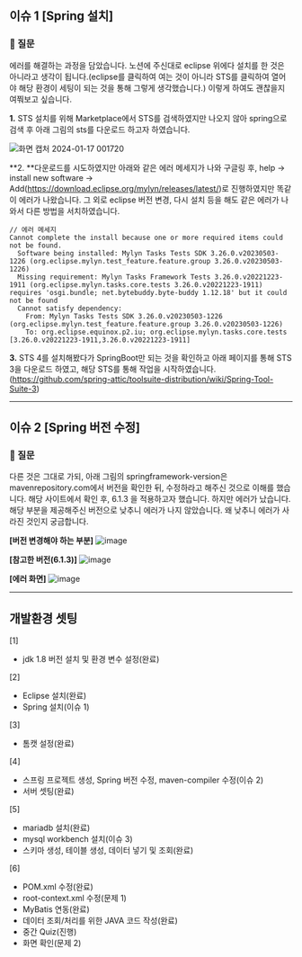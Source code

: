 ## 이슈 1 [Spring 설치]
### 📌 질문

에러를 해결하는 과정을 담았습니다. 노션에 주신대로 eclipse 위에다 설치를 한 것은 아니라고 생각이 됩니다.(eclipse를 클릭하여 여는 것이 아니라 STS를 클릭하여 열어야 해당 환경이 세팅이 되는 것을 통해 그렇게 생각했습니다.) 이렇게 하여도 괜찮을지 여쭤보고 싶습니다.

**1.** STS 설치를 위해 Marketplace에서 STS를 검색하였지만 나오지 않아 spring으로 검색 후 아래 그림의 sts를 다운로드 하고자 하였습니다.

  ![화면 캡처 2024-01-17 001720](https://github.com/Yerim1ee/Comento_BackEnd/assets/138195206/cc5d06f6-225f-48d4-8763-5a5fc56fa406)


**2. **다운로드를 시도하였지만 아래와 같은 에러 메세지가 나와 구글링 후, help -> install new software -> Add(https://download.eclipse.org/mylyn/releases/latest/)로 진행하였지만 똑같이 에러가 나왔습니다. 그 외로 eclipse 버전 변경, 다시 설치 등을 해도 같은 에러가 나와서 다른 방법을 서치하였습니다.
```
// 에러 메세지
Cannot complete the install because one or more required items could not be found.
  Software being installed: Mylyn Tasks Tests SDK 3.26.0.v20230503-1226 (org.eclipse.mylyn.test_feature.feature.group 3.26.0.v20230503-1226)
  Missing requirement: Mylyn Tasks Framework Tests 3.26.0.v20221223-1911 (org.eclipse.mylyn.tasks.core.tests 3.26.0.v20221223-1911) requires 'osgi.bundle; net.bytebuddy.byte-buddy 1.12.18' but it could not be found
  Cannot satisfy dependency:
    From: Mylyn Tasks Tests SDK 3.26.0.v20230503-1226 (org.eclipse.mylyn.test_feature.feature.group 3.26.0.v20230503-1226)
    To: org.eclipse.equinox.p2.iu; org.eclipse.mylyn.tasks.core.tests [3.26.0.v20221223-1911,3.26.0.v20221223-1911]
```

**3.** STS 4를 설치해봤다가 SpringBoot만 되는 것을 확인하고 아래 페이지를 통해 STS 3을 다운로드 하였고, 해당 STS를 통해 작업을 시작하였습니다.
  (https://github.com/spring-attic/toolsuite-distribution/wiki/Spring-Tool-Suite-3)


-----
## 이슈 2 [Spring 버전 수정]
### 📌 질문
다른 것은 그대로 가되, 아래 그림의 springframework-version은 mavenrepository.com에서 버전을 확인한 뒤, 수정하라고 해주신 것으로 이해를 했습니다. 해당 사이트에서 확인 후, 6.1.3 을 적용하고자 했습니다. 하지만 에러가 났습니다. 해당 부분을 제공해주신 버전으로 낮추니 에러가 나지 않았습니다. 왜 낮추니 에러가 사라진 것인지 궁금합니다.

**[버전 변경해야 하는 부분]**
![image](https://github.com/Yerim1ee/Comento_BackEnd/assets/138195206/fee398de-e3ed-44f6-9372-23d698859e6e)

**[참고한 버전(6.1.3)]**
![image](https://github.com/Yerim1ee/Comento_BackEnd/assets/138195206/cec72e3e-bd8a-48cc-8cdb-bb2eb2873668)


**[에러 화면]**
![image](https://github.com/Yerim1ee/Comento_BackEnd/assets/138195206/d93d288c-e787-4d32-b743-481fe6e2e605)

-----

## 개발환경 셋팅
[1]
- jdk 1.8 버전 설치 및 환경 변수 설정(완료)

[2]
- Eclipse 설치(완료)
- Spring 설치(이슈 1)

[3]
- 톰캣 설정(완료)

[4]
- 스프링 프로젝트 생성, Spring 버전 수정, maven-compiler 수정(이슈 2)
- 서버 셋팅(완료)

[5]
- mariadb 설치(완료)
- mysql workbench 설치(이슈 3)
- 스키마 생성, 테이블 생성, 데이터 넣기 및 조회(완료)

[6]
- POM.xml 수정(완료)
- root-context.xml 수정(문제 1)
- MyBatis 연동(완료)
- 데이터 조회/처리를 위한 JAVA 코드 작성(완료)
- 중간 Quiz(진행)
- 화면 확인(문제 2)
